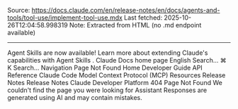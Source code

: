Source: https://docs.claude.com/en/release-notes/en/docs/agents-and-tools/tool-use/implement-tool-use.mdx
Last fetched: 2025-10-26T12:04:58.998319
Note: Extracted from HTML (no .md endpoint available)

---

Agent Skills are now available!
Learn more about extending Claude's capabilities with Agent Skills
.
Claude Docs
home page
English
Search...
⌘
K
Search...
Navigation
Page Not Found
Home
Developer Guide
API Reference
Claude Code
Model Context Protocol (MCP)
Resources
Release Notes
Release Notes
Claude Developer Platform
404
Page Not Found
We couldn't find the page you were looking for
Assistant
Responses are generated using AI and may contain mistakes.